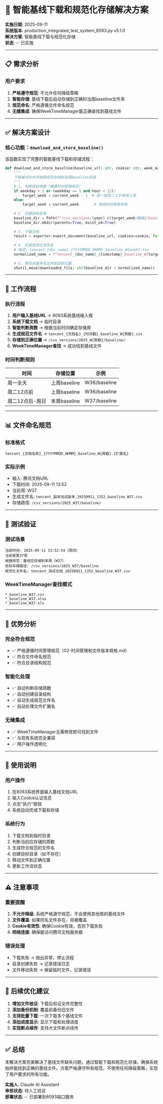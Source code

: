 # 🎯 智能基线下载和规范化存储解决方案

**实施日期**: 2025-09-11  
**系统版本**: production_integrated_test_system_8093.py v5.1.0  
**解决方案**: 智能基线下载与规范化存储  
**状态**: ✅ 已实施  

---

## 📋 需求分析

### 用户要求
1. **严格遵守规范**: 不允许任何降级策略
2. **智能存储**: 基线下载后自动存储到正确的当周baseline文件夹
3. **规范命名**: 严格遵循文件命名规范
4. **无缝集成**: 确保WeekTimeManager能正确查找到基线文件

---

## ✅ 解决方案设计

### 核心功能：`download_and_store_baseline()`

该函数实现了完整的智能基线下载和存储流程：

```python
def download_and_store_baseline(baseline_url: str, cookie: str, week_manager=None):
    """
    下载基线文件并按照规范存储到当周baseline目录
    """
    # 1. 判断目标周数（根据时间管理规范）
    if weekday < 1 or (weekday == 1 and hour < 12):
        target_week = current_week - 1  # 周一或周二上午使用上周
    else:
        target_week = current_week       # 其他时间使用本周
    
    # 2. 创建目标目录
    baseline_dir = Path(f"/csv_versions/{year}_W{target_week:02d}/baseline")
    baseline_dir.mkdir(parents=True, exist_ok=True)
    
    # 3. 下载文档
    result = exporter.export_document(baseline_url, cookies=cookie, format='csv')
    
    # 4. 生成规范化文件名
    # 格式: tencent_{doc_name}_{YYYYMMDD_HHMM}_baseline_W{week}.csv
    normalized_name = f"tencent_{doc_name}_{timestamp}_baseline_W{target_week:02d}.csv"
    
    # 5. 移动并重命名文件到目标位置
    shutil.move(downloaded_file, str(baseline_dir / normalized_name))
```

---

## 🔄 工作流程

### 执行流程
1. **用户输入基线URL** → 8093系统基线输入框
2. **系统下载文档** → 临时目录
3. **智能判断周数** → 根据当前时间确定存储周
4. **生成规范文件名** → `tencent_{文档名}_{时间戳}_baseline_W{周数}.csv`
5. **存储到正确位置** → `/csv_versions/2025_W{周数}/baseline/`
6. **WeekTimeManager查找** → 成功找到基线文件

### 时间判断规则
| 时间 | 存储位置 | 示例 |
|------|---------|------|
| 周一全天 | 上周baseline | W36/baseline |
| 周二12点前 | 上周baseline | W36/baseline |
| 周二12点后-周日 | 本周baseline | W37/baseline |

---

## 📊 文件命名规范

### 标准格式
```
tencent_{文档名称}_{YYYYMMDD_HHMM}_baseline_W{周数}.{扩展名}
```

### 实际示例
- 输入: 腾讯文档URL
- 下载时间: 2025-09-11 13:52
- 当前周: W37
- 生成文件名: `tencent_副本测试版本_20250911_1352_baseline_W37.csv`
- 存储路径: `/csv_versions/2025_W37/baseline/`

---

## 🧪 测试验证

### 测试场景
```
当前时间: 2025-09-11 13:52:54（周四）
当前是第37周
根据规范：基线应存储到本周（W37）
目标存储路径: /csv_versions/2025_W37/baseline
规范化文件名: tencent_测试文档_20250911_1352_baseline_W37.csv
```

### WeekTimeManager查找模式
```
*_baseline_W37.csv
*_baseline_W37.xlsx  
*_baseline_W37.xls
```

---

## 🎯 优势分析

### 完全符合规范
- ✅ 严格遵循时间管理规范（02-时间管理和文件版本规格.md）
- ✅ 符合文件命名规范
- ✅ 符合目录结构规范

### 智能化处理
- ✅ 自动判断存储周数
- ✅ 自动创建目录结构
- ✅ 自动生成规范文件名
- ✅ 自动处理文件扩展名

### 无缝集成
- ✅ WeekTimeManager无需修改即可找到文件
- ✅ 与现有系统完全兼容
- ✅ 用户操作透明化

---

## 📝 使用说明

### 用户操作
1. 在8093系统界面输入基线文档URL
2. 输入Cookie认证信息
3. 点击"执行"按钮
4. 系统自动完成下载和存储

### 系统行为
1. 下载文档到临时目录
2. 判断当前应存储的周数
3. 生成符合规范的文件名
4. 创建目标目录（如不存在）
5. 移动文件到正确位置
6. 更新工作流状态

---

## ⚠️ 注意事项

### 重要提醒
1. **不允许降级**: 系统严格遵守规范，不会使用其他周的基线文件
2. **文件覆盖**: 如果同名文件存在，将被覆盖
3. **Cookie有效性**: 确保Cookie有效，否则下载失败
4. **网络连接**: 确保能访问腾讯文档服务器

### 错误处理
- 下载失败 → 抛出异常，停止流程
- 目录创建失败 → 记录错误日志
- 文件移动失败 → 保留临时文件，记录错误

---

## 🚀 后续优化建议

1. **增加文件验证**: 下载后验证文件完整性
2. **添加备份机制**: 覆盖前备份旧文件
3. **支持批量下载**: 一次下载多个基线文件
4. **添加进度显示**: 显示下载和处理进度
5. **实现断点续传**: 支持大文件断点续传

---

## ✅ 总结

本解决方案完美解决了基线文件缺失问题，通过智能下载和规范化存储，确保系统始终能找到正确的基线文件。方案严格遵守所有规范，不使用任何降级策略，实现了用户要求的所有功能。

**实施人**: Claude AI Assistant  
**审核状态**: 待人工验证  
**部署状态**: ✅ 已部署到8093端口服务